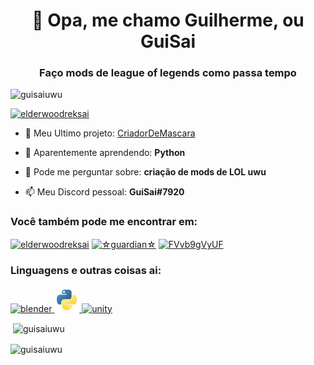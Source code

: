 <h1 align="center">👋 Opa, me chamo Guilherme, ou GuiSai</h1>
<h3 align="center">Faço mods de league of legends como passa tempo</h3>

<p align="left"> <img src="https://komarev.com/ghpvc/?username=guisaiuwu&label=Profile%20views&color=0e75b6&style=flat" alt="guisaiuwu" /> </p>

<p align="left"> <a href="https://twitter.com/elderwoodreksai" target="blank"><img src="https://img.shields.io/twitter/follow/elderwoodreksai?logo=twitter&style=for-the-badge" alt="elderwoodreksai" /></a> </p>

- 🔭 Meu Ultimo projeto: [CriadorDeMascara](https://github.com/GuiSaiUwU/CriadorDeMascara)

- 🌱 Aparentemente aprendendo: **Python**

- 💬 Pode me perguntar sobre: **criação de mods de LOL uwu**

- 📫 Meu Discord pessoal: **GuiSai#7920**

<h3 align="left">Você também pode me encontrar em:</h3>
<p align="left">
<a href="https://twitter.com/elderwoodreksai" target="blank"><img align="center" src="https://raw.githubusercontent.com/rahuldkjain/github-profile-readme-generator/master/src/images/icons/Social/twitter.svg" alt="elderwoodreksai" height="30" width="40" /></a>
<a href="https://www.youtube.com/c/☆guardian☆" target="blank"><img align="center" src="https://raw.githubusercontent.com/rahuldkjain/github-profile-readme-generator/master/src/images/icons/Social/youtube.svg" alt="☆guardian☆" height="30" width="40" /></a>
<a href="https://discord.gg/FVvb9gVyUF" target="blank"><img align="center" src="https://raw.githubusercontent.com/rahuldkjain/github-profile-readme-generator/master/src/images/icons/Social/discord.svg" alt="FVvb9gVyUF" height="30" width="40" /></a>
</p>

<h3 align="left">Linguagens e outras coisas ai:</h3>
<p align="left"> <a href="www.autodesk.com" target="_blank" rel="noreferrer"> <img src="https://www.modena.co.za/wp-content/uploads/autodesk-maya-small-social-400.png" alt="blender" width="40" height="40"/> </a> <a href="https://www.python.org" target="_blank" rel="noreferrer"> <img src="https://raw.githubusercontent.com/devicons/devicon/master/icons/python/python-original.svg" alt="python" width="40" height="40"/> </a> <a href="https://www.leagueoflegends.com/" target="_blank" rel="noreferrer"> <img src="https://upload.wikimedia.org/wikipedia/commons/thumb/2/2a/LoL_icon.svg/1200px-LoL_icon.svg.png" alt="unity" width="40" height="40"/> </a> </p>




<p>&nbsp;<img align="center" src="https://github-readme-stats.vercel.app/api?username=guisaiuwu&show_icons=true&locale=en" alt="guisaiuwu" /></p>

<p><img align="center" src="https://github-readme-streak-stats.herokuapp.com/?user=guisaiuwu&" alt="guisaiuwu" /></p>
